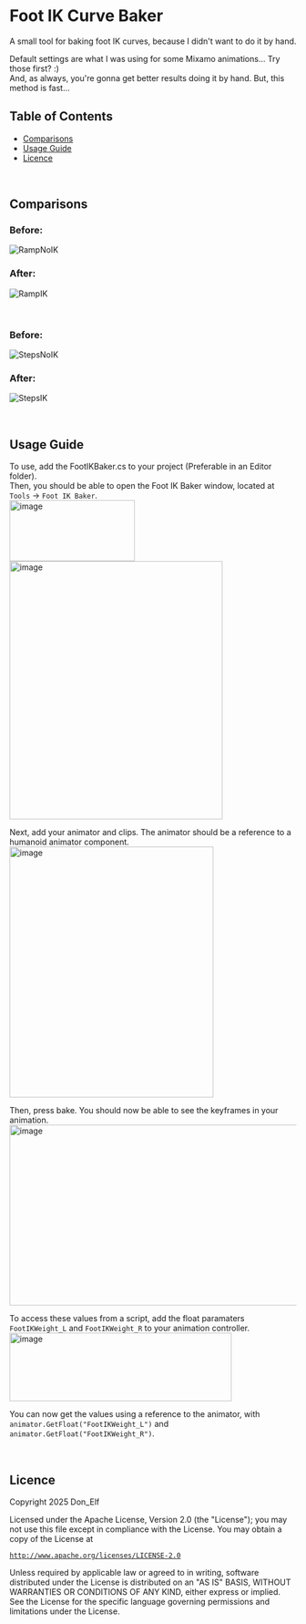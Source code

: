 # Foot IK Curve Baker
A small tool for baking foot IK curves, because I didn't want to do it by hand.

Default settings are what I was using for some Mixamo animations... Try those first? :)  
And, as always, you're gonna get better results doing it by hand. But, this method is fast...

## Table of Contents 
* [Comparisons](#comparisons)  
* [Usage Guide](#usage-guide)  
* [Licence](#licence)  

<br> <!-- Using HTML in MD... I know it's bad, but womp womp. -->

## Comparisons
### Before:
![RampNoIK](https://github.com/user-attachments/assets/8fe3d999-e7e6-4d3e-a2c8-797198c056c7)

### After:
![RampIK](https://github.com/user-attachments/assets/2fe39e78-743a-4fea-946e-4caf1cc93262)

<br>

### Before:
![StepsNoIK](https://github.com/user-attachments/assets/0cbe09e0-e33f-468b-9eda-4d5e3bb4dae2)

### After:
![StepsIK](https://github.com/user-attachments/assets/0440a599-deef-4e3d-881b-a7d1d17f695f)

<br>

## Usage Guide
To use, add the FootIKBaker.cs to your project (Preferable in an Editor folder).  
Then, you should be able to open the Foot IK Baker window, located at `Tools` -> `Foot IK Baker`.  
<img width="220" height="107" alt="image" src="https://github.com/user-attachments/assets/3d4a5f84-4376-48c1-a548-575d2425ae93" />  
<img width="374" height="453" alt="image" src="https://github.com/user-attachments/assets/abdde0ff-7f09-43b6-8aaf-3a326d8c5f14" />  

Next, add your animator and clips. The animator should be a reference to a humanoid animator component.  
<img width="358" height="440" alt="image" src="https://github.com/user-attachments/assets/4e7c765d-909f-4b78-bc45-49322701185d" />  

Then, press bake. You should now be able to see the keyframes in your animation.  
<img width="1220" height="317" alt="image" src="https://github.com/user-attachments/assets/6923e774-a05f-40dc-923b-a2d40a5275a2" />  

To access these values from a script, add the float paramaters `FootIKWeight_L` and `FootIKWeight_R` to your animation controller.  
<img width="390" height="120" alt="image" src="https://github.com/user-attachments/assets/1bd7efc9-c7f4-4d61-821f-9f2506ce953f" />  

You can now get the values using a reference to the animator, with `animator.GetFloat("FootIKWeight_L")` and `animator.GetFloat("FootIKWeight_R")`.

<br>

## Licence

   Copyright 2025 Don_Elf

   Licensed under the Apache License, Version 2.0 (the "License");
   you may not use this file except in compliance with the License.
   You may obtain a copy of the License at

   [`http://www.apache.org/licenses/LICENSE-2.0`](http://www.apache.org/licenses/LICENSE-2.0)

   Unless required by applicable law or agreed to in writing, software
   distributed under the License is distributed on an "AS IS" BASIS,
   WITHOUT WARRANTIES OR CONDITIONS OF ANY KIND, either express or implied.
   See the License for the specific language governing permissions and
   limitations under the License.
